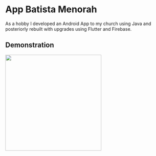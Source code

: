 # App Batista Menorah

As a hobby I developed an Android App to my church using Java and posteriorly rebuilt with upgrades using Flutter and Firebase.

## Demonstration

<img src="https://github.com/raul-felipe/menorah/blob/b0bc547647f1552eea95874f659cde662fc4b065/Menorah%20Demo.gif" width="300">
